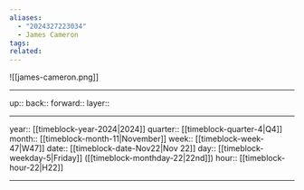 ```yaml
---
aliases:
  - "2024327223034"
  - James Cameron
tags: 
related:
---
```


![[james-cameron.png]]

***

up:: 
back:: 
forward:: 
layer:: 

***

year:: [[timeblock-year-2024|2024]]
quarter:: [[timeblock-quarter-4|Q4]]
month:: [[timeblock-month-11|November]]
week:: [[timeblock-week-47|W47]]
date:: [[timeblock-date-Nov22|Nov 22]]
day:: [[timeblock-weekday-5|Friday]] ([[timeblock-monthday-22|22nd]])
hour:: [[timeblock-hour-22|H22]]

***
